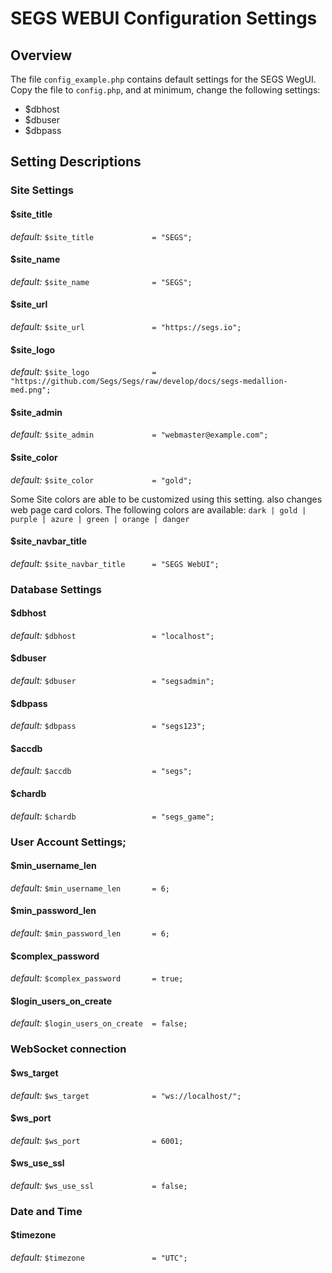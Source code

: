 # SEGS WEBUI Configuration Settings

## Overview

The file `config_example.php` contains default settings for the SEGS WegUI. Copy the file to `config.php`, and at
minimum, change the following settings:

- $dbhost
- $dbuser
- $dbpass

## Setting Descriptions

### Site Settings

#### $site_title
_default:_ `$site_title             = "SEGS";`

#### $site_name  
_default:_ `$site_name              = "SEGS";`

#### $site_url   
_default:_ `$site_url               = "https://segs.io";`

#### $site_logo  
_default:_ `$site_logo              = "https://github.com/Segs/Segs/raw/develop/docs/segs-medallion-med.png";`

#### $site_admin 
_default:_ `$site_admin             = "webmaster@example.com";`

#### $site_color        
_default:_ `$site_color             = "gold";`

Some Site colors are able to be customized using this setting. also changes web page card colors. The following
colors are available: `dark | gold | purple | azure | green | orange | danger`

#### $site_navbar_title
_default:_ `$site_navbar_title      = "SEGS WebUI";`


### Database Settings
#### $dbhost
_default:_ `$dbhost                 = "localhost";`

#### $dbuser
_default:_ `$dbuser                 = "segsadmin";`

#### $dbpass
_default:_ `$dbpass                 = "segs123";`

#### $accdb 
_default:_ `$accdb                  = "segs";`

#### $chardb
_default:_ `$chardb                 = "segs_game";`


### User Account Settings;

#### $min_username_len
_default:_ `$min_username_len       = 6;`

#### $min_password_len
_default:_ `$min_password_len       = 6;`

#### $complex_password
_default:_ `$complex_password       = true;`

#### $login_users_on_create
_default:_ `$login_users_on_create  = false;`


### WebSocket connection

#### $ws_target
_default:_ `$ws_target              = "ws://localhost/";`

#### $ws_port
_default:_ `$ws_port                = 6001;`

#### $ws_use_ssl
_default:_ `$ws_use_ssl             = false;`


### Date and Time

#### $timezone
_default:_ `$timezone               = "UTC";`
